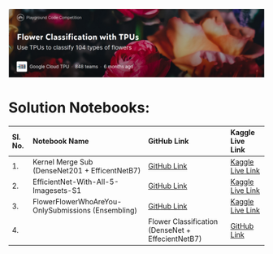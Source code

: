 ![](https://github.com/redwankarimsony/Flower-Classification-with-TPUs/blob/main/cover.png)

# Solution Notebooks: 
|Sl. No.| Notebook Name | GitHub Link| Kaggle Live Link|
|:---|:---|:---|:---|
| 1. |Kernel Merge Sub (DenseNet201 + EfficentNetB7) | [GitHub Link]()|[Kaggle Live Link](https://www.kaggle.com/redwankarimsony/kernel-merge-sub-densenet201-efficentnetb7)|
| 2. |EfficientNet-With-All-5-Imagesets-S1 |[GitHub Link]() |[Kaggle Live Link](https://www.kaggle.com/redwankarimsony/efficientnet-with-all-5-imagesets-s1)|
| 3. |FlowerFlowerWhoAreYou-OnlySubmissions (Ensembling) |[GitHub Link]() |[Kaggle Live Link](https://www.kaggle.com/redwankarimsony/flowerflowerwhoareyou-onlysubmissions-ensembling)|
| 4. ||Flower Classification (DenseNet + EffecientNetB7)|[GitHub Link]()|[Kaggle Live Link](https://www.kaggle.com/redwankarimsony/flower-classification-densenet-effecientnetb7)|
